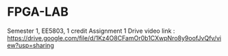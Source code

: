 # FPGA-LAB
Semester 1, EE5803, 1 credit
Assignment 1 Drive video link : https://drive.google.com/file/d/1Kz4O8CFamOr0b1CXwpNro8y9oofJvQfv/view?usp=sharing
